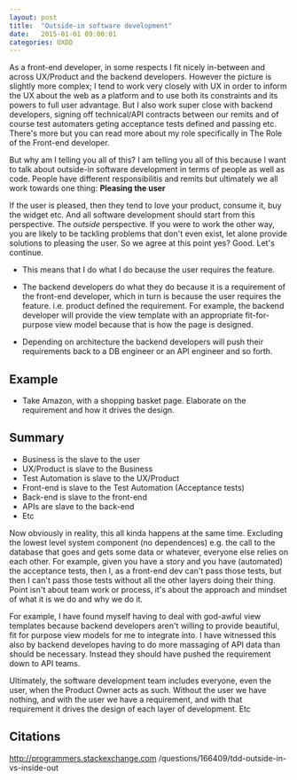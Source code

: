 ```yaml
---
layout: post
title:  "Outside-in software development"
date:   2015-01-01 09:00:01
categories: UXDD
---
```


As a front-end developer, in some respects I fit nicely in-between and across UX/Product and the backend developers. However the picture is slightly more complex; I tend to work very closely with UX in order to inform the UX about the web as a platform and to use both its constraints and its powers to full user advantage. But I also work super close with backend developers, signing off technical/API contracts between our remits and of course test automaters geting acceptance tests defined and passing etc. There's more but you can read more about my role specifically in The Role of the Front-end developer.

But why am I telling you all of this? I am telling you all of this because I want to talk about outside-in software development in terms of people as well as code. People have different responsibilitis and remits but ultimately we all work towards one thing: **Pleasing the user**

If the user is pleased, then they tend to love your product, consume it, buy the widget etc. And all software development should start from this perspective. The *outside* perspective. If you were to work the other way, you are likely to be tackling problems that don't even exist, let alone provide solutions to pleasing the user. So we agree at this point yes? Good. Let's continue.

* This means that I do what I do because the user requires the feature.

* The backend developers do what they do because it is a requirement of the front-end developer, which in turn is because the user requires the feature. i.e. product defined the requirement. For example, the backend developer will provide the view template with an appropriate fit-for-purpose view model because that is how the page is designed.

* Depending on architecture the backend developers will push their requirements back to a DB engineer or an API engineer and so forth.

## Example

* Take Amazon, with a shopping basket page. Elaborate on the requirement and how it drives the design.

## Summary

* Business is the slave to the user
* UX/Product is slave to the Business
* Test Automation is slave to the UX/Product
* Front-end is slave to the Test Automation (Acceptance tests)
* Back-end is slave to the front-end
* APIs are slave to the back-end
* Etc

Now obviously in reality, this all kinda happens at the same time. Excluding the lowest level system component (no dependences) e.g. the call to the database that goes and gets some data or whatever, everyone else relies on each other. For example, given you have a story and you have (automated) the acceptance tests, then I, as a front-end dev can't pass those tests, but then I can't pass those tests without all the other layers doing their thing. Point isn't about team work or process, it's about the approach and mindset of what it is we do and why we do it.

For example, I have found myself having to deal with god-awful view templates because backend developers aren't willing to provide beautiful, fit for purpose view models for me to integrate into. I have witnessed this also by backend developes having to do more massaging of API data than should be necessary. Instead they should have pushed the requirement down to API teams.

Ultimately, the software development team includes everyone, even the user, when the Product Owner acts as such. Without the user we have nothing, and with the user we have a requirement, and with that requirement it drives the design of each layer of development. Etc

## Citations

http://programmers.stackexchange.com
/questions/166409/tdd-outside-in-vs-inside-out